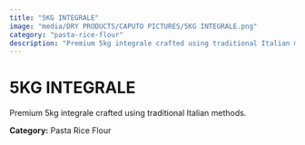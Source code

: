 ```yaml
---
title: "5KG INTEGRALE"
image: "media/DRY PRODUCTS/CAPUTO PICTURES/5KG INTEGRALE.png"
category: "pasta-rice-flour"
description: "Premium 5kg integrale crafted using traditional Italian methods."
---
```


# 5KG INTEGRALE

Premium 5kg integrale crafted using traditional Italian methods.

**Category:** Pasta Rice Flour
